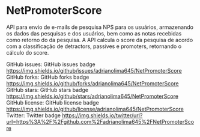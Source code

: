 # NetPromoterScore

API para envio de e-mails de pesquisa NPS para os usuários, armazenando os dados das pesquisas e dos usuários, bem como as notas recebidas como retorno do da pesquisa. A API calcula o score da pesquisa de acordo com a classificação de detractors, passives e promoters, retornando o cálculo do score. 


GitHub issues:	GitHub issues badge	https://img.shields.io/github/issues/adrianolima645/NetPromoterScore
GitHub forks:	GitHub forks badge	https://img.shields.io/github/forks/adrianolima645/NetPromoterScore
GitHub stars:	GitHub stars badge	https://img.shields.io/github/stars/adrianolima645/NetPromoterScore
GitHub license:	GitHub license badge	https://img.shields.io/github/license/adrianolima645/NetPromoterScore
Twitter:	Twitter badge	https://img.shields.io/twitter/url?url=https%3A%2F%2Fgithub.com%2Fadrianolima645%2FNetPromoterScore

